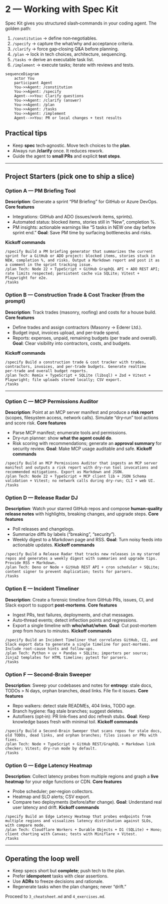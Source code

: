 # 2 — Working with Spec Kit

Spec Kit gives you structured slash‑commands in your coding agent. The golden path:

1. `/constitution` → define non‑negotiables.
2. `/specify` → capture the what/why and acceptance criteria.
3. `/clarify` → force gap‑closing Q&A before planning.
4. `/plan` → lock in tech choices, architecture, sequencing.
5. `/tasks` → derive an executable task list.
6. `/implement` → execute tasks; iterate with reviews and tests.

```mermaid
sequenceDiagram
    actor You
    participant Agent
    You->>Agent: /constitution
    You->>Agent: /specify
    Agent-->>You: Clarify questions
    You->>Agent: /clarify (answer)
    You->>Agent: /plan
    You->>Agent: /tasks
    You->>Agent: /implement
    Agent-->>You: PR or local changes + test results
```

## Practical tips
- Keep **spec** tech‑agnostic. Move tech choices to the **plan**.
- Always run **/clarify** once. It reduces rework.
- Guide the agent to **small PRs** and explicit **test steps**.

---

## Project Starters (pick one to ship a slice)

### Option A — PM Briefing Tool
**Description**: Generate a sprint “PM Briefing” for GitHub or Azure DevOps.
**Core features**
- Integrations: GitHub and ADO (issues/work items, sprints).
- Automated status: blocked items, stories still in “New”, completion %.
- PM insights: actionable warnings like “5 tasks in NEW one day before sprint end.”
**Goal**: Save PM time by surfacing bottlenecks and risks.

**Kickoff commands**
```
/specify Build a PM briefing generator that summarizes the current sprint for a GitHub or ADO project: blocked items, stories stuck in NEW, completion %, and risks. Output a Markdown report and post it as a comment in the sprint tracking issue.
/plan Tech: Node 22 + TypeScript + GitHub GraphQL API + ADO REST API; rate limits respected; persistent cache via SQLite; Vitest + Playwright for e2e.
/tasks
```

### Option B — Construction Trade & Cost Tracker (from the prompt)
**Description**: Track trades (masonry, roofing) and costs for a house build.
**Core features**
- Define trades and assign contractors (Masonry → Ederer Ltd.).
- Budget input, invoices upload, and per‑trade spend.
- Reports: expenses, unpaid, remaining budgets (per trade and overall).
**Goal**: Clear visibility into contractors, costs, and budgets.

**Kickoff commands**
```
/specify Build a construction trade & cost tracker with trades, contractors, invoices, and per‑trade budgets. Generate realtime per‑trade and overall budget reports.
/plan Tech: Remix + TypeScript + SQLite (libsql) + Zod + Vitest + Playwright; file uploads stored locally; CSV export.
/tasks
```

---

### Option C — MCP Permissions Auditor
**Description**: Point at an MCP server manifest and produce a **risk report** (scopes, filesystem access, network calls). Simulate “dry‑run” tool actions and score risk.
**Core features**
- Parse MCP manifest; enumerate tools and permissions.
- Dry‑run planner: show **what the agent could do**.
- Risk scoring with recommendations; generate an **approval summary** for security review.
**Goal**: Make MCP usage auditable and safe.
**Kickoff commands**
```
/specify Build an MCP Permissions Auditor that ingests an MCP server manifest and outputs a risk report with dry‑run tool invocations and recommended mitigations. Export as Markdown and JSON.
/plan Tech: Node 22 + TypeScript + MCP client lib + JSON Schema validation + Vitest; no network calls during dry‑run; CLI + web UI.
/tasks
```

### Option D — Release Radar DJ
**Description**: Watch your starred GitHub repos and compose **human‑quality release notes** with highlights, breaking changes, and upgrade steps.
**Core features**
- Poll releases and changelogs.
- Summarize diffs by labels (“breaking”, “security”).
- Weekly digest to a Markdown page and RSS.
**Goal**: Turn noisy feeds into actionable updates.
**Kickoff commands**
```
/specify Build a Release Radar that tracks new releases in my starred repos and generates a weekly digest with summaries and upgrade tips. Provide RSS + Markdown.
/plan Tech: Deno or Node + GitHub REST API + cron scheduler + SQLite; content signer to prevent duplication; tests for parsers.
/tasks
```

### Option E — Incident Timeliner
**Description**: Create a forensic timeline from GitHub PRs, issues, CI, and Slack export to support **post‑mortems**.
**Core features**
- Ingest PRs, test failures, deployments, and chat messages.
- Auto‑thread events; detect inflection points and regressions.
- Export a single timeline with **who/what/when**.
**Goal**: Cut post‑mortem prep from hours to minutes.
**Kickoff commands**
```
/specify Build an Incident Timeliner that correlates GitHub, CI, and Slack export data to generate a single timeline for post‑mortems. Include root‑cause hints and follow‑ups.
/plan Tech: Python + uv + Pandas + SQLite; importers per source; Jinja2 templates for HTML timeline; pytest for parsers.
/tasks
```

### Option F — Second‑Brain Sweeper
**Description**: Sweep your codebases and notes for **entropy**: stale docs, TODOs > N days, orphan branches, dead links. File fix‑it issues.
**Core features**
- Repo walkers: detect stale READMEs, 404 links, TODO age.
- Branch hygiene: flag stale branches; suggest deletes.
- Autofixers (opt‑in): PR link‑fixes and doc refresh stubs.
**Goal**: Keep knowledge bases fresh with minimal toil.
**Kickoff commands**
```
/specify Build a Second‑Brain Sweeper that scans repos for stale docs, old TODOs, dead links, and orphan branches; files issues or PRs with fixes.
/plan Tech: Node + TypeScript + GitHub REST/GraphQL + Markdown link checker; Vitest; dry‑run mode by default.
/tasks
```

### Option G — Edge Latency Heatmap
**Description**: Collect latency probes from multiple regions and graph a **live heatmap** for your edge functions or CDN.
**Core features**
- Probe scheduler; per‑region collectors.
- Heatmap and SLO alerts; CSV export.
- Compare two deployments (before/after change).
**Goal**: Understand real user latency and drift.
**Kickoff commands**
```
/specify Build an Edge Latency Heatmap that probes endpoints from multiple regions and visualizes latency distribution against SLOs, with compare mode.
/plan Tech: Cloudflare Workers + Durable Objects + D1 (SQLite) + Hono; client charting with Canvas; tests with Miniflare + Vitest.
/tasks
```

---

## Operating the loop well
- Keep specs short but **complete**; push tech to the plan.
- Prefer **idempotent** tasks with clear assertions.
- Use **ADRs** to freeze decisions and rationale.
- Regenerate tasks when the plan changes; never “drift.”

Proceed to `3_cheatsheet.md` and `4_exercises.md`.

